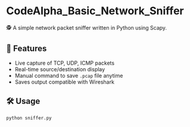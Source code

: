 # CodeAlpha_Basic_Network_Sniffer
🕵️ A simple network packet sniffer written in Python using Scapy.

## 🔧 Features
- Live capture of TCP, UDP, ICMP packets
- Real-time source/destination display
- Manual command to save `.pcap` file anytime
- Saves output compatible with Wireshark

## 🛠️ Usage

```bash
python sniffer.py
